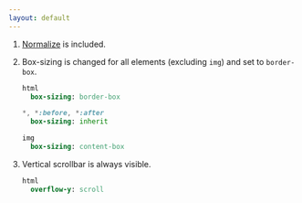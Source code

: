 ```yaml
---
layout: default
---
```


1. [Normalize](https://github.com/necolas/normalize.css) is included.

2. Box-sizing is changed for all elements (excluding `img`) and set to
   `border-box`.

    ```sass
    html
      box-sizing: border-box

    *, *:before, *:after
      box-sizing: inherit

    img
      box-sizing: content-box
    ```

3. Vertical scrollbar is always visible.


    ```sass
    html
      overflow-y: scroll
    ```
